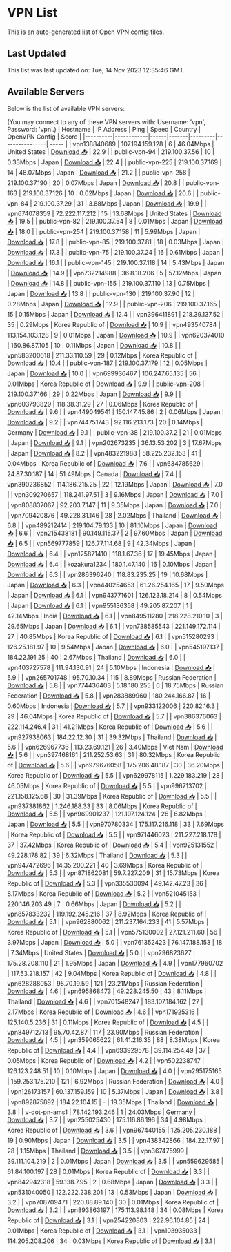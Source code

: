 # VPN List

This is an auto-generated list of Open VPN config files.

## Last Updated

This list was last updated on: Tue, 14 Nov 2023 12:35:46 GMT.

## Available Servers

Below is the list of available VPN servers:

(You may connect to any of these VPN servers with: Username: 'vpn', Password: 'vpn'.)
| Hostname | IP Address | Ping | Speed | Country | OpenVPN Config | Score |
|----------|------------|------|-------|---------|----------------| ----- |
| vpn138840689 | 107.194.159.128 | 6 | 46.04Mbps | United States | [Download 📥](./configs/server_0_US.ovpn) | 22.9 |
| public-vpn-94 | 219.100.37.56 | 10 | 0.33Mbps | Japan | [Download 📥](./configs/server_1_JP.ovpn) | 22.4 |
| public-vpn-225 | 219.100.37.169 | 14 | 48.07Mbps | Japan | [Download 📥](./configs/server_2_JP.ovpn) | 21.2 |
| public-vpn-258 | 219.100.37.190 | 20 | 0.07Mbps | Japan | [Download 📥](./configs/server_3_JP.ovpn) | 20.8 |
| public-vpn-163 | 219.100.37.126 | 10 | 0.02Mbps | Japan | [Download 📥](./configs/server_4_JP.ovpn) | 20.6 |
| public-vpn-84 | 219.100.37.29 | 31 | 3.88Mbps | Japan | [Download 📥](./configs/server_5_JP.ovpn) | 19.9 |
| vpn674078359 | 72.222.117.212 | 15 | 13.68Mbps | United States | [Download 📥](./configs/server_6_US.ovpn) | 19.5 |
| public-vpn-82 | 219.100.37.54 | 8 | 0.01Mbps | Japan | [Download 📥](./configs/server_7_JP.ovpn) | 18.0 |
| public-vpn-254 | 219.100.37.158 | 11 | 5.99Mbps | Japan | [Download 📥](./configs/server_8_JP.ovpn) | 17.8 |
| public-vpn-85 | 219.100.37.81 | 18 | 0.03Mbps | Japan | [Download 📥](./configs/server_9_JP.ovpn) | 17.3 |
| public-vpn-75 | 219.100.37.24 | 16 | 0.61Mbps | Japan | [Download 📥](./configs/server_10_JP.ovpn) | 16.1 |
| public-vpn-145 | 219.100.37.118 | 14 | 5.43Mbps | Japan | [Download 📥](./configs/server_11_JP.ovpn) | 14.9 |
| vpn732214988 | 36.8.18.206 | 5 | 57.12Mbps | Japan | [Download 📥](./configs/server_12_JP.ovpn) | 14.8 |
| public-vpn-155 | 219.100.37.110 | 13 | 0.75Mbps | Japan | [Download 📥](./configs/server_13_JP.ovpn) | 13.8 |
| public-vpn-130 | 219.100.37.90 | 12 | 0.28Mbps | Japan | [Download 📥](./configs/server_14_JP.ovpn) | 12.9 |
| public-vpn-206 | 219.100.37.165 | 15 | 0.15Mbps | Japan | [Download 📥](./configs/server_15_JP.ovpn) | 12.4 |
| vpn396411891 | 218.39.137.52 | 35 | 0.29Mbps | Korea Republic of | [Download 📥](./configs/server_16_KR.ovpn) | 10.9 |
| vpn493540784 | 113.154.103.128 | 9 | 0.01Mbps | Japan | [Download 📥](./configs/server_17_JP.ovpn) | 10.9 |
| vpn620374010 | 160.86.87.105 | 10 | 0.11Mbps | Japan | [Download 📥](./configs/server_18_JP.ovpn) | 10.8 |
| vpn583200618 | 211.33.110.59 | 29 | 0.12Mbps | Korea Republic of | [Download 📥](./configs/server_19_KR.ovpn) | 10.4 |
| public-vpn-187 | 219.100.37.179 | 12 | 0.05Mbps | Japan | [Download 📥](./configs/server_20_JP.ovpn) | 10.0 |
| vpn699936467 | 106.247.65.135 | 56 | 0.01Mbps | Korea Republic of | [Download 📥](./configs/server_21_KR.ovpn) | 9.9 |
| public-vpn-208 | 219.100.37.166 | 29 | 0.22Mbps | Japan | [Download 📥](./configs/server_22_JP.ovpn) | 9.9 |
| vpn603793829 | 118.38.31.29 | 27 | 0.06Mbps | Korea Republic of | [Download 📥](./configs/server_23_KR.ovpn) | 9.6 |
| vpn449049541 | 150.147.45.86 | 2 | 0.06Mbps | Japan | [Download 📥](./configs/server_24_JP.ovpn) | 9.2 |
| vpn744751743 | 92.116.213.173 | 20 | 0.14Mbps | Germany | [Download 📥](./configs/server_25_DE.ovpn) | 9.1 |
| public-vpn-38 | 219.100.37.2 | 21 | 0.01Mbps | Japan | [Download 📥](./configs/server_26_JP.ovpn) | 9.1 |
| vpn202673235 | 36.13.53.202 | 3 | 17.67Mbps | Japan | [Download 📥](./configs/server_27_JP.ovpn) | 8.2 |
| vpn483221988 | 58.225.232.153 | 41 | 0.04Mbps | Korea Republic of | [Download 📥](./configs/server_28_KR.ovpn) | 7.6 |
| vpn634785629 | 24.87.30.187 | 14 | 51.49Mbps | Canada | [Download 📥](./configs/server_29_CA.ovpn) | 7.4 |
| vpn390236852 | 114.186.215.25 | 22 | 12.19Mbps | Japan | [Download 📥](./configs/server_30_JP.ovpn) | 7.0 |
| vpn309270657 | 118.241.97.51 | 3 | 9.16Mbps | Japan | [Download 📥](./configs/server_31_JP.ovpn) | 7.0 |
| vpn808837067 | 92.203.7.147 | 11 | 9.35Mbps | Japan | [Download 📥](./configs/server_32_JP.ovpn) | 7.0 |
| vpn709420876 | 49.228.31.146 | 28 | 2.02Mbps | Thailand | [Download 📥](./configs/server_33_TH.ovpn) | 6.8 |
| vpn489212414 | 219.104.79.133 | 10 | 81.10Mbps | Japan | [Download 📥](./configs/server_34_JP.ovpn) | 6.6 |
| vpn215438181 | 90.149.115.37 | 2 | 97.60Mbps | Japan | [Download 📥](./configs/server_35_JP.ovpn) | 6.5 |
| vpn569777859 | 126.77.114.68 | 9 | 42.34Mbps | Japan | [Download 📥](./configs/server_36_JP.ovpn) | 6.4 |
| vpn125871410 | 118.1.67.36 | 17 | 19.45Mbps | Japan | [Download 📥](./configs/server_37_JP.ovpn) | 6.4 |
| kozakura1234 | 180.1.47.140 | 16 | 0.10Mbps | Japan | [Download 📥](./configs/server_38_JP.ovpn) | 6.3 |
| vpn286396240 | 118.83.235.25 | 19 | 10.68Mbps | Japan | [Download 📥](./configs/server_39_JP.ovpn) | 6.3 |
| vpn440254653 | 61.26.254.165 | 17 | 9.50Mbps | Japan | [Download 📥](./configs/server_40_JP.ovpn) | 6.1 |
| vpn943771601 | 126.123.18.214 | 8 | 0.54Mbps | Japan | [Download 📥](./configs/server_41_JP.ovpn) | 6.1 |
| vpn955136358 | 49.205.87.207 | 1 | 42.14Mbps | India | [Download 📥](./configs/server_42_IN.ovpn) | 6.1 |
| vpn849511280 | 218.228.210.10 | 3 | 29.65Mbps | Japan | [Download 📥](./configs/server_43_JP.ovpn) | 6.1 |
| vpn738585543 | 221.149.172.114 | 27 | 40.85Mbps | Korea Republic of | [Download 📥](./configs/server_44_KR.ovpn) | 6.1 |
| vpn515280293 | 126.25.181.97 | 10 | 9.54Mbps | Japan | [Download 📥](./configs/server_45_JP.ovpn) | 6.0 |
| vpn545197137 | 184.22.191.25 | 40 | 2.67Mbps | Thailand | [Download 📥](./configs/server_46_TH.ovpn) | 6.0 |
| vpn403727578 | 111.94.130.91 | 24 | 5.10Mbps | Indonesia | [Download 📥](./configs/server_47_ID.ovpn) | 5.9 |
| vpn265701748 | 95.70.10.34 | 115 | 8.89Mbps | Russian Federation | [Download 📥](./configs/server_48_RU.ovpn) | 5.8 |
| vpn774436403 | 5.18.180.255 | 6 | 18.75Mbps | Russian Federation | [Download 📥](./configs/server_49_RU.ovpn) | 5.8 |
| vpn283889960 | 180.244.166.87 | 16 | 0.60Mbps | Indonesia | [Download 📥](./configs/server_50_ID.ovpn) | 5.7 |
| vpn933122006 | 220.82.16.3 | 29 | 46.04Mbps | Korea Republic of | [Download 📥](./configs/server_51_KR.ovpn) | 5.7 |
| vpn386376063 | 222.114.246.4 | 31 | 41.21Mbps | Korea Republic of | [Download 📥](./configs/server_52_KR.ovpn) | 5.6 |
| vpn927938063 | 184.22.12.30 | 31 | 39.32Mbps | Thailand | [Download 📥](./configs/server_53_TH.ovpn) | 5.6 |
| vpn626967736 | 113.23.69.121 | 26 | 3.40Mbps | Viet Nam | [Download 📥](./configs/server_54_VN.ovpn) | 5.6 |
| vpn397468161 | 211.252.53.63 | 31 | 80.32Mbps | Korea Republic of | [Download 📥](./configs/server_55_KR.ovpn) | 5.6 |
| vpn979676058 | 175.206.48.187 | 30 | 36.20Mbps | Korea Republic of | [Download 📥](./configs/server_56_KR.ovpn) | 5.5 |
| vpn629978115 | 1.229.183.219 | 28 | 46.05Mbps | Korea Republic of | [Download 📥](./configs/server_57_KR.ovpn) | 5.5 |
| vpn996713702 | 221.158.125.68 | 30 | 31.39Mbps | Korea Republic of | [Download 📥](./configs/server_58_KR.ovpn) | 5.5 |
| vpn937381862 | 1.246.188.33 | 33 | 8.06Mbps | Korea Republic of | [Download 📥](./configs/server_59_KR.ovpn) | 5.5 |
| vpn969901237 | 121.107.124.124 | 26 | 6.82Mbps | Japan | [Download 📥](./configs/server_60_JP.ovpn) | 5.5 |
| vpn970780334 | 175.117.216.118 | 33 | 7.69Mbps | Korea Republic of | [Download 📥](./configs/server_61_KR.ovpn) | 5.5 |
| vpn971446023 | 211.227.218.178 | 37 | 37.42Mbps | Korea Republic of | [Download 📥](./configs/server_62_KR.ovpn) | 5.4 |
| vpn925131552 | 49.228.178.82 | 39 | 6.32Mbps | Thailand | [Download 📥](./configs/server_63_TH.ovpn) | 5.3 |
| vpn947472696 | 14.35.200.221 | 40 | 3.69Mbps | Korea Republic of | [Download 📥](./configs/server_64_KR.ovpn) | 5.3 |
| vpn871862081 | 59.7.227.209 | 31 | 15.73Mbps | Korea Republic of | [Download 📥](./configs/server_65_KR.ovpn) | 5.3 |
| vpn335530094 | 49.142.47.23 | 36 | 8.17Mbps | Korea Republic of | [Download 📥](./configs/server_66_KR.ovpn) | 5.2 |
| vpn521045153 | 220.146.203.49 | 7 | 0.66Mbps | Japan | [Download 📥](./configs/server_67_JP.ovpn) | 5.2 |
| vpn857833232 | 119.192.245.216 | 37 | 8.92Mbps | Korea Republic of | [Download 📥](./configs/server_68_KR.ovpn) | 5.1 |
| vpn962880062 | 211.237.164.233 | 41 | 5.57Mbps | Korea Republic of | [Download 📥](./configs/server_69_KR.ovpn) | 5.1 |
| vpn575130002 | 27.121.211.60 | 56 | 3.97Mbps | Japan | [Download 📥](./configs/server_70_JP.ovpn) | 5.0 |
| vpn761352423 | 76.147.188.153 | 18 | 7.34Mbps | United States | [Download 📥](./configs/server_71_US.ovpn) | 5.0 |
| vpn296823627 | 175.28.208.110 | 21 | 1.95Mbps | Japan | [Download 📥](./configs/server_72_JP.ovpn) | 4.9 |
| vpn177960702 | 117.53.218.157 | 42 | 9.04Mbps | Korea Republic of | [Download 📥](./configs/server_73_KR.ovpn) | 4.8 |
| vpn628288053 | 95.70.19.59 | 121 | 23.21Mbps | Russian Federation | [Download 📥](./configs/server_74_RU.ovpn) | 4.6 |
| vpn695868473 | 49.228.245.50 | 43 | 8.11Mbps | Thailand | [Download 📥](./configs/server_75_TH.ovpn) | 4.6 |
| vpn701548247 | 183.107.184.162 | 27 | 2.17Mbps | Korea Republic of | [Download 📥](./configs/server_76_KR.ovpn) | 4.6 |
| vpn171925316 | 125.140.5.236 | 31 | 0.11Mbps | Korea Republic of | [Download 📥](./configs/server_77_KR.ovpn) | 4.5 |
| vpn849712713 | 95.70.42.87 | 117 | 23.90Mbps | Russian Federation | [Download 📥](./configs/server_78_RU.ovpn) | 4.5 |
| vpn359065622 | 61.41.216.35 | 88 | 8.38Mbps | Korea Republic of | [Download 📥](./configs/server_79_KR.ovpn) | 4.4 |
| vpn693929578 | 39.114.254.49 | 37 | 0.05Mbps | Korea Republic of | [Download 📥](./configs/server_80_KR.ovpn) | 4.2 |
| vpn502238747 | 126.123.248.51 | 10 | 0.10Mbps | Japan | [Download 📥](./configs/server_81_JP.ovpn) | 4.0 |
| vpn295175165 | 159.253.175.210 | 121 | 6.92Mbps | Russian Federation | [Download 📥](./configs/server_82_RU.ovpn) | 4.0 |
| vpn126173157 | 60.137.159.159 | 10 | 5.37Mbps | Japan | [Download 📥](./configs/server_83_JP.ovpn) | 3.8 |
| vpn892875892 | 184.22.104.15 | - | 19.35Mbps | Thailand | [Download 📥](./configs/server_84_TH.ovpn) | 3.8 |
| v-dot-pn-ams1 | 78.142.193.246 | 1 | 24.03Mbps | Germany | [Download 📥](./configs/server_85_DE.ovpn) | 3.7 |
| vpn255025430 | 175.116.86.196 | 34 | 4.98Mbps | Korea Republic of | [Download 📥](./configs/server_86_KR.ovpn) | 3.6 |
| vpn967440155 | 125.205.230.188 | 19 | 0.90Mbps | Japan | [Download 📥](./configs/server_87_JP.ovpn) | 3.5 |
| vpn438342866 | 184.22.17.97 | 28 | 1.15Mbps | Thailand | [Download 📥](./configs/server_88_TH.ovpn) | 3.5 |
| vpn367475999 | 39.111.104.219 | 2 | 0.01Mbps | Japan | [Download 📥](./configs/server_89_JP.ovpn) | 3.5 |
| vpn559629585 | 61.84.100.197 | 28 | 0.01Mbps | Korea Republic of | [Download 📥](./configs/server_90_KR.ovpn) | 3.3 |
| vpn842942318 | 59.138.7.95 | 2 | 0.68Mbps | Japan | [Download 📥](./configs/server_91_JP.ovpn) | 3.3 |
| vpn531040050 | 122.222.238.201 | 13 | 0.53Mbps | Japan | [Download 📥](./configs/server_92_JP.ovpn) | 3.2 |
| vpn708709471 | 220.88.89.140 | 30 | 0.01Mbps | Korea Republic of | [Download 📥](./configs/server_93_KR.ovpn) | 3.2 |
| vpn893863197 | 175.113.98.148 | 34 | 0.08Mbps | Korea Republic of | [Download 📥](./configs/server_94_KR.ovpn) | 3.1 |
| vpn254220803 | 222.96.104.85 | 24 | 0.01Mbps | Korea Republic of | [Download 📥](./configs/server_95_KR.ovpn) | 3.1 |
| vpn103935033 | 114.205.208.206 | 34 | 0.03Mbps | Korea Republic of | [Download 📥](./configs/server_96_KR.ovpn) | 3.1 |
